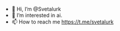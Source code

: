 - 👋 Hi, I’m @Svetalurk
- 👀 I’m interested in ai.
- 📫 How to reach me https://t.me/svetalurk

<!---
Svetalurk/Svetalurk is a ✨ special ✨ repository because its `README.md` (this file) appears on your GitHub profile.
You can click the Preview link to take a look at your changes.
--->
